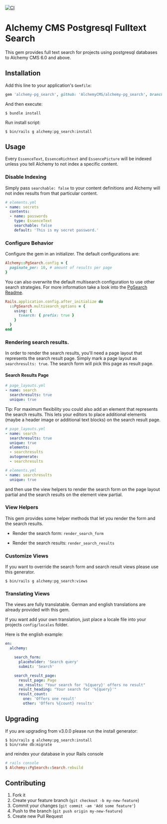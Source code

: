 [![CI](https://github.com/AlchemyCMS/alchemy-pg_search/actions/workflows/ci.yml/badge.svg)](https://github.com/AlchemyCMS/alchemy-pg_search/actions/workflows/ci.yml)

# Alchemy CMS Postgresql Fulltext Search

This gem provides full text search for projects using postgresql databases to Alchemy CMS 6.0 and above.

## Installation

Add this line to your application's `Gemfile`:

```ruby
gem 'alchemy-pg_search', github: 'AlchemyCMS/alchemy-pg_search', branch: 'main'
```

And then execute:

```shell
$ bundle install
```

Run install script:

```shell
$ bin/rails g alchemy:pg_search:install
```

## Usage

Every `EssenceText`, `EssenceRichtext` and `EssencePicture` will be indexed unless you tell Alchemy to not index a specific content.

### Disable Indexing

Simply pass `searchable: false` to your content definitions and Alchemy will not index results from that particular content.

```yaml
# elements.yml
- name: secrets
  contents:
  - name: passwords
    type: EssenceText
    searchable: false
    default: 'This is my secret password.'
```
  
### Configure Behavior
         
Configure the gem in an initializer. The default configurations are:

```ruby
Alchemy::PgSearch.config = {
  paginate_per: 10, # amount of results per page
}
```

You can also overwrite the default multisearch configuration to use other search strategies. For more information take 
a look into the [PgSearch Readme](https://github.com/Casecommons/pg_search#configuring-multi-search).

```ruby
Rails.application.config.after_initialize do
  ::PgSearch.multisearch_options = {
    using: {
      tsearch: { prefix: true }
    }
  }
end
```

### Rendering search results.

In order to render the search results, you'll need a page layout that represents the search result page. Simply mark a page layout as `searchresults: true`. The search form will pick this page as result page.

#### Search Results Page

```yaml
# page_layouts.yml
- name: search
  searchresults: true
  unique: true
```

Tip: For maximum flexibility you could also add an element that represents the search results. This lets your editors to place additional elements (maybe a header image or additional text blocks) on the search result page.

```yaml
# page_layouts.yml
- name: search
  searchresults: true
  unique: true
  elements:
  - searchresults
  autogenerate:
  - searchresults

# elements.yml
- name: searchresults
  unique: true
```

and then use the view helpers to render the search form on the page layout partial and the search results on the element view partial.

### View Helpers

This gem provides some helper methods that let you render the form and the search results.

* Render the search form:
  `render_search_form`

* Render the search results:
  `render_search_results`

### Customize Views

If you want to override the search form and search result views please use this generator.

```shell
$ bin/rails g alchemy:pg_search:views
```

### Translating Views

The views are fully translatable. German and english translations are already provided with this gem.

If you want add your own translation, just place a locale file into your projects `config/locales` folder.

Here is the english example:

```yaml
en:
  alchemy:

    search_form:
      placeholder: 'Search query'
      submit: 'Search'

    search_result_page:
      result_page: Page
      no_results: "Your search for '%{query}' offers no result"
      result_heading: "Your search for '%{query}'"
      result_count:
        one: 'Offers one result'
        other: 'Offers %{count} results'
```

## Upgrading

If you are upgrading from v3.0.0 please run the install generator:

```shell
$ bin/rails g alchemy:pg_search:install
$ bin/rake db:migrate
```

and reindex your database in your Rails console

```rb
# rails console
$ Alchemy::PgSearch::Search.rebuild
```

## Contributing

1. Fork it
2. Create your feature branch (`git checkout -b my-new-feature`)
3. Commit your changes (`git commit -am 'Add some feature'`)
4. Push to the branch (`git push origin my-new-feature`)
5. Create new Pull Request
